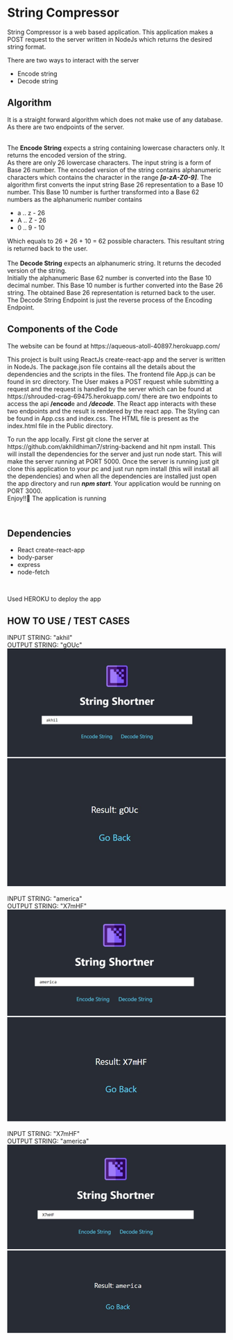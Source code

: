 <h1> String Compressor </h1>

<p>
String Compressor is a web based application. This application makes a POST request to the server written in NodeJs which returns the desired string format.
</p>
<p>
  There are two ways to interact with the server
  <ul>
    <li> Encode string </li>
    <li> Decode string </li>
  </ul>
</p>
<h2> Algorithm </h1>
<p> It is a straight forward algorithm which does not make use of any database. As there are two endpoints of the server.<br><br>
  <p>The <strong>Encode String</strong> expects a string containing lowercase characters only. It returns the encoded version of the string. <br>
  As there are only 26 lowercase characters. The input string is a form of Base 26 number. The encoded version of the string contains alphanumeric characters which contains the character in the range <strong><em>[a-zA-Z0-9]</em></strong>. The algorithm first converts the input string Base 26 representation to a Base 10 number. This Base 10 number is further transformed into a Base 62 numbers as the alphanumeric number contains</p>
  <ul>
  <li> a .. z   - 26</li>
  <li> A .. Z   - 26</li>
  <li> 0 .. 9   - 10</li>
  </ul>
  Which equals to 26 + 26 + 10 = 62 possible characters. This resultant string is returned back to the user. 
  <br>
  <br>
  The <strong>Decode String</strong> expects an alphanumeric string. It returns the decoded version of the string. <br>
  Initially the alphanumeric Base 62 number is converted into the Base 10 decimal number. This Base 10 number is further converted into the Base 26 string. The obtained Base 26 representation is returned back to the user.<br>
  The Decode String Endpoint is just the reverse process of the Encoding Endpoint.
  </p>

<h2> Components of the Code </h2>
<p>
  The website can be found at https://aqueous-atoll-40897.herokuapp.com/ 
</p>
<p>
  This project is built using ReactJs create-react-app and the server is written in NodeJs. The package.json file contains all the details about the dependencies and the scripts in the files. The frontend file App.js can be found in src directory. The User makes a POST request while submitting a request and the request is handled by the server which can be found at https://shrouded-crag-69475.herokuapp.com/ there are two endpoints to access the api <strong><em></em>/encod</strong>e and <strong><em>/decode</em></strong>. The React app interacts with these two endpoints and the result is rendered by the react app.
  The Styling can be found in App.css and index.css. The HTML file is present as the index.html file in the Public directory.
</p>
<p>
  To run the app locally. First git clone the server at https://github.com/akhildhiman7/string-backend and hit npm install. This will install the dependencies for the server and just run node start. This will make the server running at PORT 5000.
  Once the server is running just git clone this application to your pc and just run npm install (this will install all the dependencies) and when all the dependencies are installed just open the app directory and run <strong><em>npm start</em></strong>. Your application would be running on PORT 3000. <br>
  Enjoy!!🎉 The application is running 
</p><br>
<h2> Dependencies </h2>
<ul>
  <li> React create-react-app </li>
  <li> body-parser </li>
  <li> express </li>
  <li> node-fetch </li>
</ul>
<br> 
<p> Used HEROKU to deploy the app </p>
<h2> HOW TO USE / TEST CASES </h2>
<p>
  INPUT STRING:  "akhil"<br>
  OUTPUT STRING: "gOUc"
  <img src ="https://raw.githubusercontent.com/akhildhiman7/string-compressor/master/images/a.jpg" alt="INPUT A" />
  <img src ="https://raw.githubusercontent.com/akhildhiman7/string-compressor/master/images/b.jpg" alt="OUTPUT A" /><br><br>
  INPUT STRING:  "america"<br>
  OUTPUT STRING: "X7mHF"
  <img src ="https://raw.githubusercontent.com/akhildhiman7/string-compressor/master/images/c.jpg" alt="INPUT B" />
  <img src ="https://raw.githubusercontent.com/akhildhiman7/string-compressor/master/images/d.jpg" alt="OUTPUT B" /><br><br>
  INPUT STRING:  "X7mHF"<br>
  OUTPUT STRING: "america"
  <img src ="https://raw.githubusercontent.com/akhildhiman7/string-compressor/master/images/e.jpg" alt="INPUT C" />
  <img src ="https://raw.githubusercontent.com/akhildhiman7/string-compressor/master/images/f.jpg" alt="OUTPUT C" /><br><br>
</p>
  